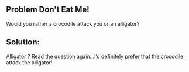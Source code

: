 ## Problem Don't Eat Me!

Would you rather a crocodile attack you or an alligator?

## Solution: 
Alligator ? 
Read the question again…I’d definitely prefer that the crocodile attack the alligator!


